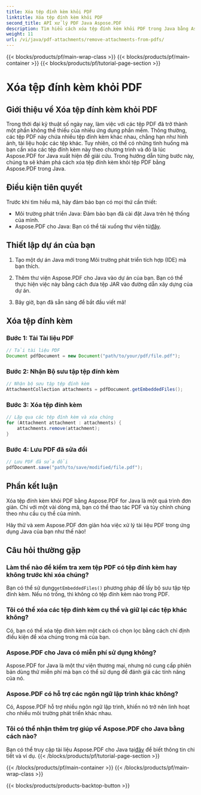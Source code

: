 ```yaml
---
title: Xóa tệp đính kèm khỏi PDF
linktitle: Xóa tệp đính kèm khỏi PDF
second_title: API xử lý PDF Java Aspose.PDF
description: Tìm hiểu cách xóa tệp đính kèm khỏi PDF trong Java bằng Aspose.PDF. Hướng dẫn từng bước và mã để thao tác PDF.
weight: 11
url: /vi/java/pdf-attachments/remove-attachments-from-pdfs/
---
```


{{< blocks/products/pf/main-wrap-class >}}
{{< blocks/products/pf/main-container >}}
{{< blocks/products/pf/tutorial-page-section >}}

# Xóa tệp đính kèm khỏi PDF


## Giới thiệu về Xóa tệp đính kèm khỏi PDF

Trong thời đại kỹ thuật số ngày nay, làm việc với các tệp PDF đã trở thành một phần không thể thiếu của nhiều ứng dụng phần mềm. Thông thường, các tệp PDF này chứa nhiều tệp đính kèm khác nhau, chẳng hạn như hình ảnh, tài liệu hoặc các tệp khác. Tuy nhiên, có thể có những tình huống mà bạn cần xóa các tệp đính kèm này theo chương trình và đó là lúc Aspose.PDF for Java xuất hiện để giải cứu. Trong hướng dẫn từng bước này, chúng ta sẽ khám phá cách xóa tệp đính kèm khỏi tệp PDF bằng Aspose.PDF trong Java.

## Điều kiện tiên quyết

Trước khi tìm hiểu mã, hãy đảm bảo bạn có mọi thứ cần thiết:

- Môi trường phát triển Java: Đảm bảo bạn đã cài đặt Java trên hệ thống của mình.
-  Aspose.PDF cho Java: Bạn có thể tải xuống thư viện từ[đây](https://releases.aspose.com/pdf/java/).

## Thiết lập dự án của bạn

1. Tạo một dự án Java mới trong Môi trường phát triển tích hợp (IDE) mà bạn thích.

2. Thêm thư viện Aspose.PDF cho Java vào dự án của bạn. Bạn có thể thực hiện việc này bằng cách đưa tệp JAR vào đường dẫn xây dựng của dự án.

3. Bây giờ, bạn đã sẵn sàng để bắt đầu viết mã!

## Xóa tệp đính kèm

### Bước 1: Tải Tài liệu PDF

```java
// Tải tài liệu PDF
Document pdfDocument = new Document("path/to/your/pdf/file.pdf");
```

### Bước 2: Nhận Bộ sưu tập tệp đính kèm

```java
// Nhận bộ sưu tập tệp đính kèm
AttachmentCollection attachments = pdfDocument.getEmbeddedFiles();
```

### Bước 3: Xóa tệp đính kèm

```java
// Lặp qua các tệp đính kèm và xóa chúng
for (Attachment attachment : attachments) {
    attachments.remove(attachment);
}
```

### Bước 4: Lưu PDF đã sửa đổi

```java
// Lưu PDF đã sửa đổi
pdfDocument.save("path/to/save/modified/file.pdf");
```

## Phần kết luận

Xóa tệp đính kèm khỏi PDF bằng Aspose.PDF for Java là một quá trình đơn giản. Chỉ với một vài dòng mã, bạn có thể thao tác PDF và tùy chỉnh chúng theo nhu cầu cụ thể của mình.

Hãy thử và xem Aspose.PDF đơn giản hóa việc xử lý tài liệu PDF trong ứng dụng Java của bạn như thế nào!

## Câu hỏi thường gặp

### Làm thế nào để kiểm tra xem tệp PDF có tệp đính kèm hay không trước khi xóa chúng?

 Bạn có thể sử dụng`getEmbeddedFiles()` phương pháp để lấy bộ sưu tập tệp đính kèm. Nếu nó trống, thì không có tệp đính kèm nào trong PDF.

### Tôi có thể xóa các tệp đính kèm cụ thể và giữ lại các tệp khác không?

Có, bạn có thể xóa tệp đính kèm một cách có chọn lọc bằng cách chỉ định điều kiện để xóa chúng trong mã của bạn.

### Aspose.PDF cho Java có miễn phí sử dụng không?

Aspose.PDF for Java là một thư viện thương mại, nhưng nó cung cấp phiên bản dùng thử miễn phí mà bạn có thể sử dụng để đánh giá các tính năng của nó.

### Aspose.PDF có hỗ trợ các ngôn ngữ lập trình khác không?

Có, Aspose.PDF hỗ trợ nhiều ngôn ngữ lập trình, khiến nó trở nên linh hoạt cho nhiều môi trường phát triển khác nhau.

### Tôi có thể nhận thêm trợ giúp về Aspose.PDF cho Java bằng cách nào?

 Bạn có thể truy cập tài liệu Aspose.PDF cho Java tại[đây](https://reference.aspose.com/pdf/java/) để biết thông tin chi tiết và ví dụ.
{{< /blocks/products/pf/tutorial-page-section >}}

{{< /blocks/products/pf/main-container >}}
{{< /blocks/products/pf/main-wrap-class >}}

{{< blocks/products/products-backtop-button >}}
